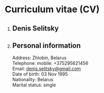 # Curriculum vitae (CV)

1. ## Denis Selitsky
2. ## Personal information

   Address:  Zhlobin, Belarus<br>
   Telephone: mobile: +375295621456<br>
   Email: denis.selitsky@gmail.com<br>
   Date of birth: 03 Nov 1995<br>
   Nationality: Belarus<br>
   Marital status: single<br>